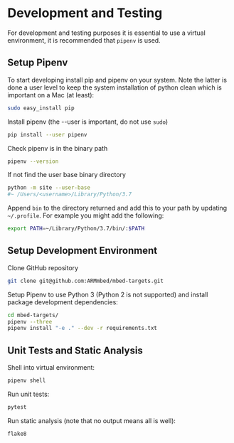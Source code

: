 # Development and Testing

For development and testing purposes it is essential to use a virtual environment, it is recommended that `pipenv` is used.

## Setup Pipenv

To start developing install pip and pipenv on your system. Note the latter is done a user level to keep the system installation of python clean which is important on a Mac (at least):

```bash
sudo easy_install pip
```

Install pipenv (the --user is important, do not use `sudo`)

```bash
pip install --user pipenv
```

Check pipenv is in the binary path

```bash
pipenv --version
```

If not find the user base binary directory

```bash
python -m site --user-base
#~ /Users/<username>/Library/Python/3.7
```

Append `bin` to the directory returned and add this to your path by updating `~/.profile`. For example you might add the following:

```bash
export PATH=~/Library/Python/3.7/bin/:$PATH
```

## Setup Development Environment

Clone GitHub repository

```bash
git clone git@github.com:ARMmbed/mbed-targets.git
```

Setup Pipenv to use Python 3 (Python 2 is not supported) and install package development dependencies:

```bash
cd mbed-targets/
pipenv --three
pipenv install "-e ." --dev -r requirements.txt
```

## Unit Tests and Static Analysis

Shell into virtual environment:

```bash
pipenv shell
```

Run unit tests:

```bash
pytest
```
Run static analysis (note that no output means all is well):

```bash
flake8
```
